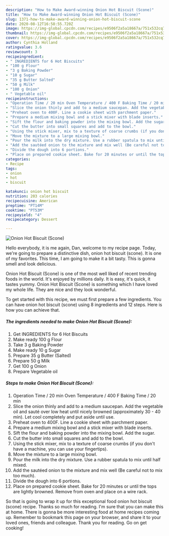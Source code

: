 ```yaml
---
description: "How to Make Award-winning Onion Hot Biscuit (Scone)"
title: "How to Make Award-winning Onion Hot Biscuit (Scone)"
slug: 1371-how-to-make-award-winning-onion-hot-biscuit-scone
date: 2020-08-12T16:58:55.720Z
image: https://img-global.cpcdn.com/recipes/e9506f2a5a18667a/751x532cq70/onion-hot-biscuit-scone-recipe-main-photo.jpg
thumbnail: https://img-global.cpcdn.com/recipes/e9506f2a5a18667a/751x532cq70/onion-hot-biscuit-scone-recipe-main-photo.jpg
cover: https://img-global.cpcdn.com/recipes/e9506f2a5a18667a/751x532cq70/onion-hot-biscuit-scone-recipe-main-photo.jpg
author: Cynthia Holland
ratingvalue: 3.6
reviewcount: 3
recipeingredient:
- " INGREDIENTS for 6 Hot Biscuits"
- "100 g Flour"
- "3 g Baking Powder"
- "10 g Sugar"
- "35 g Butter Salted"
- "50 g Milk"
- "100 g Onion"
- " Vegetable oil"
recipeinstructions:
- "Operation Time / 20 min Oven Temperature / 400 F Baking Time / 20 min"
- "Slice the onion thinly and add to a medium saucepan. Add the vegetable oil and sauté over low heat until nicely browned (approximately 30 - 40 min). Let cool completely and put aside until use."
- "Preheat oven to 400F. Line a cookie sheet with parchment paper."
- "Prepare a medium mixing bowl and a stick mixer with blade inserts."
- "Sift the flour and baking powder into the mixing bowl. Add the sugar."
- "Cut the butter into small squares and add to the bowl."
- "Using the stick mixer, mix to a texture of coarse crumbs (if you don&#39;t have a machine, you can use your fingertips)."
- "Move the mixture to a large mixing bowl."
- "Pour the milk into the dry mixture. Use a rubber spatula to mix until half mixed."
- "Add the sautéed onion to the mixture and mix well (Be careful not to mix too much)."
- "Divide the dough into 6 portions."
- "Place on prepared cookie sheet. Bake for 20 minutes or until the tops are lightly browned. Remove from oven and place on a wire rack."
categories:
- Recipe
tags:
- onion
- hot
- biscuit

katakunci: onion hot biscuit 
nutrition: 203 calories
recipecuisine: American
preptime: "PT14M"
cooktime: "PT53M"
recipeyield: "4"
recipecategory: Dessert

---
```



![Onion Hot Biscuit (Scone)](https://img-global.cpcdn.com/recipes/e9506f2a5a18667a/751x532cq70/onion-hot-biscuit-scone-recipe-main-photo.jpg)

Hello everybody, it is me again, Dan, welcome to my recipe page. Today, we're going to prepare a distinctive dish, onion hot biscuit (scone). It is one of my favorites. This time, I am going to make it a bit tasty. This is gonna smell and look delicious.

Onion Hot Biscuit (Scone) is one of the most well liked of recent trending foods in the world. It's enjoyed by millions daily. It is easy, it's quick, it tastes yummy. Onion Hot Biscuit (Scone) is something which I have loved my whole life. They are nice and they look wonderful.




To get started with this recipe, we must first prepare a few ingredients. You can have onion hot biscuit (scone) using 8 ingredients and 12 steps. Here is how you can achieve that.

<!--inarticleads1-->

##### The ingredients needed to make Onion Hot Biscuit (Scone):

1. Get  INGREDIENTS for 6 Hot Biscuits
1. Make ready 100 g Flour
1. Take 3 g Baking Powder
1. Make ready 10 g Sugar
1. Prepare 35 g Butter (Salted)
1. Prepare 50 g Milk
1. Get 100 g Onion
1. Prepare  Vegetable oil




<!--inarticleads2-->

##### Steps to make Onion Hot Biscuit (Scone):

1. Operation Time / 20 min Oven Temperature / 400 F Baking Time / 20 min
1. Slice the onion thinly and add to a medium saucepan. Add the vegetable oil and sauté over low heat until nicely browned (approximately 30 - 40 min). Let cool completely and put aside until use.
1. Preheat oven to 400F. Line a cookie sheet with parchment paper.
1. Prepare a medium mixing bowl and a stick mixer with blade inserts.
1. Sift the flour and baking powder into the mixing bowl. Add the sugar.
1. Cut the butter into small squares and add to the bowl.
1. Using the stick mixer, mix to a texture of coarse crumbs (if you don&#39;t have a machine, you can use your fingertips).
1. Move the mixture to a large mixing bowl.
1. Pour the milk into the dry mixture. Use a rubber spatula to mix until half mixed.
1. Add the sautéed onion to the mixture and mix well (Be careful not to mix too much).
1. Divide the dough into 6 portions.
1. Place on prepared cookie sheet. Bake for 20 minutes or until the tops are lightly browned. Remove from oven and place on a wire rack.




So that is going to wrap it up for this exceptional food onion hot biscuit (scone) recipe. Thanks so much for reading. I'm sure that you can make this at home. There is gonna be more interesting food at home recipes coming up. Remember to bookmark this page on your browser, and share it to your loved ones, friends and colleague. Thank you for reading. Go on get cooking!
